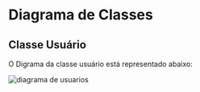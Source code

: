 # Diagrama de Classes

## Classe Usuário
O Digrama da classe usuário está representado abaixo:

![diagrama de usuarios](https://user-images.githubusercontent.com/19656573/31369068-2e1297fc-ad58-11e7-8c3f-40de48be06af.jpg)
